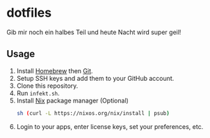 # dotfiles

Gib mir noch ein halbes Teil und heute Nacht wird super geil!

## Usage

1. Install [Homebrew](https://brew.sh/index_pt-br) then
   [Git](https://formulae.brew.sh/formula/git#default).
2. Setup SSH keys and add them to your GitHub account.
3. Clone this repository.
4. Run `infekt.sh`.
5. Install [Nix](https://nixos.org/) package manager (Optional)
   ```bash
   sh (curl -L https://nixos.org/nix/install | psub)
   ```
6. Login to your apps, enter license keys, set your preferences, etc.
